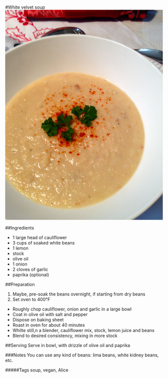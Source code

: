#White velvet soup
![image](img/white_velvet_soup1.jpg)

##Ingredients
* 1 large head of cauliflower
* 3 cups of soaked white beans
* 1 lemon
* stock
* olive oil
* 1 onion
* 2 cloves of garlic
* paprika (optional)

##Preparation
1. Maybe, pre-soak the beans overnight, if starting from dry beans
2. Set oven to 400°F
* Roughly chop cauliflower, onion and garlic in a large bowl
* Coat in olive oil with salt and pepper
* Dispose on baking sheet
* Roast in oven for about 40 minutes
* Whilte still,n a blender, cauliflower mix, stock, lemon juice and beans
* Blend to desired consistency, mixing in more stock

##Serving
Serve in bowl, with drizzle of olive oil and paprika

###Notes
You can use any kind of beans: lima beans, white kidney beans, etc.

#####Tags
soup, vegan, Alice